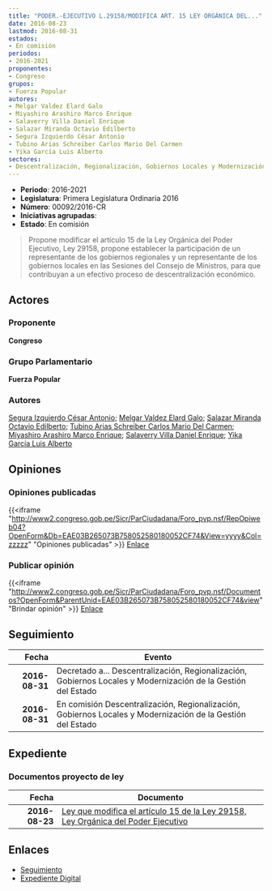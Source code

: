 ```yaml
---
title: "PODER.-EJECUTIVO L.29158/MODIFICA ART. 15 LEY ORGÁNICA DEL..."
date: 2016-08-23
lastmod: 2016-08-31
estados:
- En comisión
periodos:
- 2016-2021
proponentes:
- Congreso
grupos:
- Fuerza Popular
autores:
- Melgar Valdez Elard Galo
- Miyashiro Arashiro Marco Enrique
- Salaverry Villa Daniel Enrique
- Salazar Miranda Octavio Edilberto
- Segura Izquierdo César Antonio
- Tubino Arias Schreiber Carlos Mario Del Carmen
- Yika García Luis Alberto
sectores:
- Descentralización, Regionalización, Gobiernos Locales y Modernización de la Gestión del Estado
---
```

- **Periodo**: 2016-2021
- **Legislatura**: Primera Legislatura Ordinaria 2016
- **Número**: 00092/2016-CR
- **Iniciativas agrupadas**: 
- **Estado**: En comisión

> Propone modificar el artículo 15 de la Ley Orgánica del Poder Ejecutivo, Ley 29158, propone establecer la participación de un representante de los gobiernos regionales y un representante de los gobiernos locales en las Sesiones del Consejo de Ministros, para que contribuyan a un efectivo proceso de descentralización económico.


## Actores

### Proponente

**Congreso**

### Grupo Parlamentario

**Fuerza Popular**

### Autores

[Segura Izquierdo César Antonio](mailto:mailto:csegura@congreso.gob.pe); [Melgar Valdez Elard Galo](mailto:mailto:emelgar@congreso.gob.pe); [Salazar Miranda Octavio Edilberto](mailto:mailto:osalazar@congreso.gob.pe); [Tubino Arias Schreiber Carlos Mario Del Carmen](mailto:mailto:ctubino@congreso.gob.pe); [Miyashiro Arashiro Marco Enrique](mailto:mailto:mmiyashiro@congreso.gob.pe); [Salaverry Villa Daniel Enrique](mailto:mailto:dsalaverry@congreso.gob.pe); [Yika García Luis Alberto](mailto:mailto:lyika@congreso.gob.pe)

## Opiniones

### Opiniones publicadas

{{<iframe "http://www2.congreso.gob.pe/Sicr/ParCiudadana/Foro_pvp.nsf/RepOpiweb04?OpenForm&Db=EAE03B265073B758052580180052CF74&View=yyyy&Col=zzzzz" "Opiniones publicadas" >}}
[Enlace](http://www2.congreso.gob.pe/Sicr/ParCiudadana/Foro_pvp.nsf/RepOpiweb04?OpenForm&Db=EAE03B265073B758052580180052CF74&View=yyyy&Col=zzzzz)

### Publicar opinión

{{<iframe "http://www2.congreso.gob.pe/Sicr/ParCiudadana/Foro_pvp.nsf/Documentos?OpenForm&ParentUnid=EAE03B265073B758052580180052CF74&view" "Brindar opinión" >}}
[Enlace](http://www2.congreso.gob.pe/Sicr/ParCiudadana/Foro_pvp.nsf/Documentos?OpenForm&ParentUnid=EAE03B265073B758052580180052CF74&view)


## Seguimiento

| Fecha | Evento |
|------:|--------|
| **2016-08-31** | Decretado a... Descentralización, Regionalización, Gobiernos Locales y Modernización de la Gestión del Estado |
| **2016-08-31** | En comisión Descentralización, Regionalización, Gobiernos Locales y Modernización de la Gestión del Estado |

## Expediente

### Documentos proyecto de ley

| Fecha | Documento |
|------:|-----------|
| **2016-08-23** | [Ley que modifica el artículo 15 de la Ley 29158, Ley Orgánica del Poder Ejecutivo](http://www.leyes.congreso.gob.pe/Documentos/2016_2021/Proyectos_de_Ley_y_de_Resoluciones_Legislativas/PL0009120160822.pdf) |

## Enlaces

- [Seguimiento](http://www2.congreso.gob.pe/Sicr/TraDocEstProc/CLProLey2016.nsf/f7fff46988ca05b1052578e100829cc7/66d257e9529d79e205258018005b7b3d?OpenDocument)
- [Expediente Digital](http://www2.congreso.gob.pe/Sicr/TraDocEstProc/Expvirt_2011.nsf/visbusqptramdoc1621/00092?opendocument)

